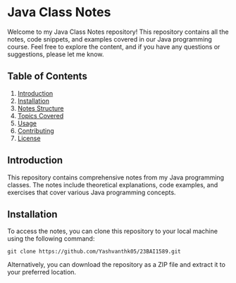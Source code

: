 
<h1>Java Class Notes</h1>

<p>Welcome to my Java Class Notes repository! This repository contains all the notes, code snippets, and examples covered in our Java programming course. Feel free to explore the content, and if you have any questions or suggestions, please let me know.</p>

<h2>Table of Contents</h2>
<ol>
    <li><a href="#introduction">Introduction</a></li>
    <li><a href="#installation">Installation</a></li>
    <li><a href="#notes-structure">Notes Structure</a></li>
    <li><a href="#topics-covered">Topics Covered</a></li>
    <li><a href="#usage">Usage</a></li>
    <li><a href="#contributing">Contributing</a></li>
    <li><a href="#license">License</a></li>
</ol>

<h2 id="introduction">Introduction</h2>
<p>This repository contains comprehensive notes from my Java programming classes. The notes include theoretical explanations, code examples, and exercises that cover various Java programming concepts.</p>

<h2 id="installation">Installation</h2>
<p>To access the notes, you can clone this repository to your local machine using the following command:</p>
<pre><code>git clone https://github.com/Yashvanthk05/23BAI1589.git</code></pre>
<p>Alternatively, you can download the repository as a ZIP file and extract it to your preferred location.</p>
